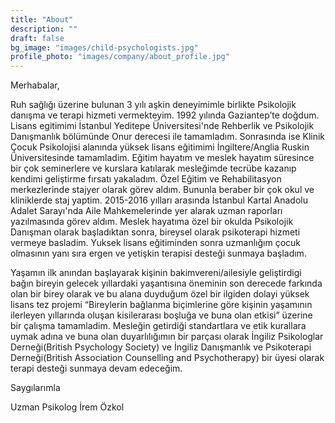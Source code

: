 ```yaml
---
title: "About"
description: ""
draft: false
bg_image: "images/child-psychologists.jpg"
profile_photo: "images/company/about_profile.jpg"
---
```


Merhabalar,


Ruh sağlığı üzerine bulunan 3 yılı aşkin deneyimimle birlikte Psikolojik danışma ve terapi hizmeti vermekteyim. 1992 yılında Gaziantep’te doğdum. Lisans egitimimi İstanbul Yeditepe Üniversitesi'nde Rehberlik ve Psikolojik Danışmanlık bölümünde Onur derecesi ile tamamladım. Sonrasında ise Klinik Çocuk Psikolojisi alanında yüksek lisans eğitimimi İngiltere/Anglia Ruskin Üniversitesinde tamamladim. Eğitim hayatım ve meslek hayatım süresince bir çok seminerlere ve kurslara katılarak mesleğimde tecrübe kazanıp kendimi geliştirme fırsatı yakaladım. Özel Eğitim ve Rehabilitasyon merkezlerinde stajyer olarak görev aldım. Bununla beraber bir çok okul ve kliniklerde staj yaptim. 2015-2016 yılları arasında İstanbul Kartal Anadolu Adalet Sarayı'nda Aile Mahkemelerinde yer alarak uzman raporları yazılmasında görev aldım. Meslek hayatıma özel bir okulda Psikolojik Danışman olarak başladıktan sonra, bireysel olarak psikoterapi hizmeti vermeye basladim. 
Yuksek lisans eğitiminden sonra uzmanlığım çocuk olmasının yanı sıra ergen ve yetişkin terapisi desteği sunmaya başladım.

Yaşamın ilk anından başlayarak kişinin bakimvereni/ailesiyle geliştirdigi bağın bireyin gelecek yıllardaki yaşantısına öneminin son derecede farkında olan bir birey olarak ve bu alana duyduğum özel bir ilgiden dolayi yüksek lisans tez projemi “Bireylerin bağlanma biçimlerine göre kişinin yaşamının ilerleyen yıllarında oluşan kisilerarası boşluğa ve buna olan etkisi” üzerine bir çalışma tamamladim.
Mesleğin getirdiği standartlara ve etik kurallara uymak adına ve buna olan duyarlılığımın bir parçası olarak İngiliz Psikologlar Derneği(British Psychology Society) ve İngiliz Danışmanlık ve Psikoterapi Derneği(British Association Counselling and Psychotherapy)  bir üyesi olarak terapi desteği sunmaya devam edeceğim.

Saygılarımla

Uzman Psikolog İrem Özkol
